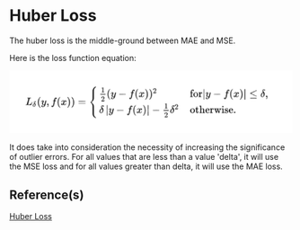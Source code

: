 # Huber Loss

The huber loss is the middle-ground between MAE and MSE.

Here is the loss function equation:

![mse](../../docs/HuberLoss.png)

It does take into consideration the necessity of increasing the significance of outlier errors.
For all values that are less than a value 'delta', it will use the MSE loss and for all values greater than delta,
it will use the MAE loss.

## Reference(s)
[Huber Loss](https://pytorch.org/docs/stable/generated/torch.nn.HuberLoss.html)